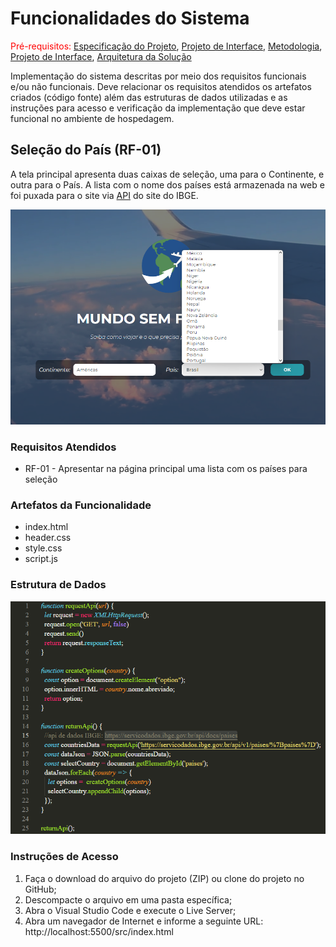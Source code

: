 # Funcionalidades do Sistema

<span style="color:red">Pré-requisitos: <a href="2-Especificação do Projeto.md"> Especificação do Projeto</a></span>, <a href="3-Projeto de Interface.md"> Projeto de Interface</a>, <a href="4-Metodologia.md"> Metodologia</a>, <a href="3-Projeto de Interface.md"> Projeto de Interface</a>, <a href="5-Arquitetura da Solução.md"> Arquitetura da Solução</a>

Implementação do sistema descritas por meio dos requisitos funcionais e/ou não funcionais. Deve relacionar os requisitos atendidos os artefatos criados (código fonte) além das estruturas de dados utilizadas e as instruções para acesso e verificação da implementação que deve estar funcional no ambiente de hospedagem.

## Seleção do País (RF-01)

A tela principal apresenta duas caixas de seleção, uma para o Continente, e outra para o País. A lista com o nome dos países está armazenada na web e foi puxada para o site via [API](https://servicodados.ibge.gov.br/api/docs/paises) do site do IBGE.

![Seleção do País](img/selecao_pais.png)

### Requisitos Atendidos
<ul><li>RF-01 - Apresentar na página principal uma lista com os países para seleção</li></ul>

### Artefatos da Funcionalidade
<ul>
  <li>index.html</li>
  <li>header.css</li>
  <li>style.css</li>
  <li>script.js</li>
</ul>

### Estrutura de Dados

![Estrutura de Dados](img/estrutura_dados.png)

### Instruções de Acesso
<ol>
  <li>Faça o download do arquivo do projeto (ZIP) ou clone do projeto no GitHub;</li>
  <li>Descompacte o arquivo em uma pasta específica;</li>
  <li>Abra o Visual Studio Code e execute o Live Server;</li>
  <li>Abra um navegador de Internet e informe a seguinte URL: http://localhost:5500/src/index.html</li>
</ol>
